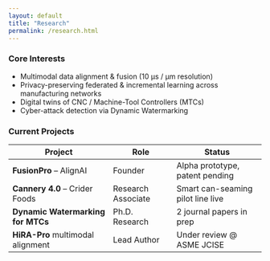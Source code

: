 ```yaml
---
layout: default
title: "Research"
permalink: /research.html
---
```


### Core Interests
- Multimodal data alignment & fusion (10 μs / μm resolution)
- Privacy-preserving federated & incremental learning across manufacturing networks
- Digital twins of CNC / Machine-Tool Controllers (MTCs)
- Cyber-attack detection via Dynamic Watermarking

### Current Projects
| Project                             | Role             | Status                             |
|-------------------------------------|------------------|-------------------------------------|
| **FusionPro** – AlignAI             | Founder          | Alpha prototype, patent pending     |
| **Cannery 4.0** – Crider Foods      | Research Associate | Smart can-seaming pilot line live  |
| **Dynamic Watermarking for MTCs**   | Ph.D. Research   | 2 journal papers in prep            |
| **HiRA-Pro** multimodal alignment   | Lead Author      | Under review @ ASME JCISE           |

